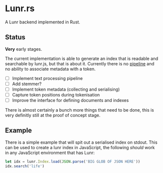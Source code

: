 # Lunr.rs

A Lunr backend implemented in Rust.

## Status

**Very** early stages.

The current implementation is able to generate an index that is readable and searchable by lunr.js, but that is about it. Currently there is no [pipeline](https://lunrjs.com/docs/lunr.Pipeline.html) and no ability to associate metadata with a token.

- [ ] Implement text processing pipeline
- [ ] Add stemmer?
- [ ] Implement token metadata (collecting and serialising)
- [ ] Capture token positions during tokenisation
- [ ] Improve the interface for defining documents and indexes

There is almost certainly a bunch more things that need to be done, this is very definitly still at the proof of concept stage.

## Example

There is a simple example that will spit out a serialised index on stdout. This can be used to create a lunr index in JavaScript, the following _should_ work in any JavaScript environment that has Lunr:

```javascript
let idx = lunr.Index.load(JSON.parse('BIG GLOB OF JSON HERE'))
idx.search('life')
```
